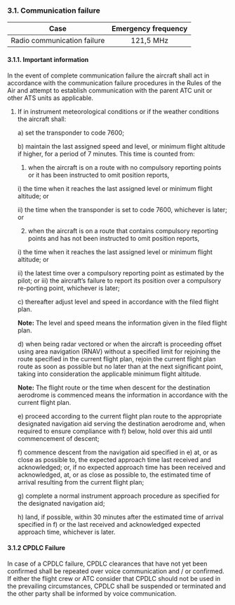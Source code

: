 ### **3.1. Communication failure**

|            Case             | Emergency frequency |
| :-------------------------: | :-----------------: |
| Radio communication failure |      121,5 MHz      |

#### 3.1.1. Important information

In the event of complete communication failure the aircraft shall act in accordance with the communication failure procedures in the Rules of the Air and attempt to establish communication with the parent ATC unit or other ATS units as applicable.

1. If in instrument meteorological conditions or if the weather conditions the aircraft shall:

   a) set the transponder to code 7600; 

   b) maintain the last assigned speed and level, or minimum flight altitude if higher, for a period of 7 minutes. This time is counted from: 

   1) when the aircraft is on a route with no compulsory reporting points or it has been instructed to omit position reports, 

   i) the time when it reaches the last assigned level or minimum flight altitude; or 

   ii) the time when the transponder is set to code 7600, whichever is later; or 

   2) when the aircraft is on a route that contains compulsory reporting points and has not been instructed to omit position reports,

    i) the time when it reaches the last assigned level or minimum flight altitude; or 

   ii) the latest time over a compulsory reporting point as estimated by the pilot; or iii) the aircraft’s failure to report its position over a compulsory re-porting point, whichever is later;

   c) thereafter adjust level and speed in accordance with the filed flight plan. 

   **Note:** The level and speed means the information given in the filed flight plan. 

   d) when being radar vectored or when the aircraft is proceeding offset using area navigation (RNAV) without a specified limit for rejoining the route specified in the current flight plan, rejoin the current flight plan route as soon as possible but no later than at the next significant point, taking into consideration the applicable minimum flight altitude. 

   **Note:** The flight route or the time when descent for the destination aerodrome is commenced means the information in accordance with the current flight plan. 

   e) proceed according to the current flight plan route to the appropriate designated navigation aid serving the destination aerodrome and, when required to ensure compliance with f) below, hold over this aid until commencement of descent; 

   f) commence descent from the navigation aid specified in e) at, or as close as possible to, the expected approach time last received and acknowledged; or, if no expected approach time has been received and acknowledged, at, or as close as possible to, the estimated time of arrival resulting from the current flight plan; 

   g) complete a normal instrument approach procedure as specified for the designated navigation aid; 

   h) land, if possible, within 30 minutes after the estimated time of arrival specified in f) or the last received and acknowledged expected approach time, whichever is later. 

#### 3.1.2 CPDLC Failure

In case of a CPDLC failure, CPDLC clearances that have not yet been confirmed shall be repeated over voice communication and / or confirmed. If either the flight crew or ATC consider that CPDLC should not be used in the prevailing circumstances, CPDLC shall be suspended or terminated and the other party shall be informed by voice communication. 

